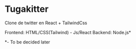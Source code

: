 # Tugakitter
Clone de twitter en React + TailwindCss

Frontend: HTML/CSS(Tailwind) - Js/React
Backend: Node.js*

*- To be decided later